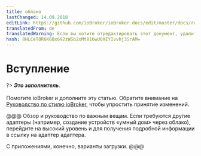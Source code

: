 ```yaml
---
title: облако
lastChanged: 14.09.2018
editLink: https://github.com/ioBroker/ioBroker.docs/edit/master/docs/ru/cloud/README.md
translatedFrom: de
translatedWarning: Если вы хотите отредактировать этот документ, удалите поле «translationFrom», в противном случае этот документ будет снова автоматически переведен
hash: 8HLCeT0R6K6Bx692zWSb2xMt816wU0XEYIvvhj3SrAM=
---
```

# Вступление
?> ***Это заполнитель***.<br><br> Помогите ioBroker и дополните эту статью. Обратите внимание на [Руководство по стилю ioBroker](community/styleguidedoc), чтобы упростить принятие изменений.

@@@ Обзор и руководство по важным вещам. Если требуются другие адаптеры (например, создание устройств «умный дом» через облако), перейдите на высокий уровень и для получения подробной информации в ссылку на адаптер адаптера.

С приложениями, конечно, варианты загрузки.
@@@